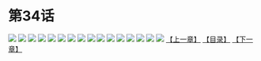 # 第34话
![](https://s1.baozimh.com/scomic/yuekanshaonuyeqijun-chunquan/0/38-zolc/1.jpg)
![](https://s1.baozimh.com/scomic/yuekanshaonuyeqijun-chunquan/0/38-zolc/2.jpg)
![](https://s1.baozimh.com/scomic/yuekanshaonuyeqijun-chunquan/0/38-zolc/3.jpg)
![](https://s1.baozimh.com/scomic/yuekanshaonuyeqijun-chunquan/0/38-zolc/4.jpg)
![](https://s1.baozimh.com/scomic/yuekanshaonuyeqijun-chunquan/0/38-zolc/5.jpg)
![](https://s1.baozimh.com/scomic/yuekanshaonuyeqijun-chunquan/0/38-zolc/6.jpg)
![](https://s1.baozimh.com/scomic/yuekanshaonuyeqijun-chunquan/0/38-zolc/7.jpg)
![](https://s1.baozimh.com/scomic/yuekanshaonuyeqijun-chunquan/0/38-zolc/8.jpg)
![](https://s1.baozimh.com/scomic/yuekanshaonuyeqijun-chunquan/0/38-zolc/9.jpg)
![](https://s1.baozimh.com/scomic/yuekanshaonuyeqijun-chunquan/0/38-zolc/10.jpg)
![](https://s1.baozimh.com/scomic/yuekanshaonuyeqijun-chunquan/0/38-zolc/11.jpg)
![](https://s1.baozimh.com/scomic/yuekanshaonuyeqijun-chunquan/0/38-zolc/12.jpg)
![](https://s1.baozimh.com/scomic/yuekanshaonuyeqijun-chunquan/0/38-zolc/13.jpg)
![](https://s1.baozimh.com/scomic/yuekanshaonuyeqijun-chunquan/0/38-zolc/14.jpg)
![](https://s1.baozimh.com/scomic/yuekanshaonuyeqijun-chunquan/0/38-zolc/15.jpg)
![](https://s1.baozimh.com/scomic/yuekanshaonuyeqijun-chunquan/0/38-zolc/16.jpg)
[【上一章】](./38.md)
[【目录】](./README.md)
[【下一章】](./40.md)
